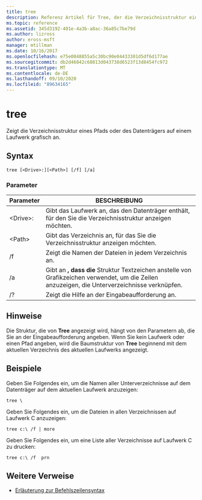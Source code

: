 ```yaml
---
title: tree
description: Referenz Artikel für Tree, der die Verzeichnisstruktur eines Pfads oder des Datenträgers auf einem Laufwerk grafisch anzeigt.
ms.topic: reference
ms.assetid: 345d3192-401e-4a3b-a8ac-36a85c7be79d
ms.author: lizross
author: eross-msft
manager: mtillman
ms.date: 10/16/2017
ms.openlocfilehash: e75e0048855a5c30bc90e04433301d5df6d177ae
ms.sourcegitcommit: db2d46842c68813d043738d6523f13d8454fc972
ms.translationtype: MT
ms.contentlocale: de-DE
ms.lasthandoff: 09/10/2020
ms.locfileid: "89634165"
---
```

# <a name="tree"></a>tree

Zeigt die Verzeichnisstruktur eines Pfads oder des Datenträgers auf einem Laufwerk grafisch an.



## <a name="syntax"></a>Syntax

```
tree [<Drive>:][<Path>] [/f] [/a]
```

### <a name="parameters"></a>Parameter

|Parameter|BESCHREIBUNG|
|---------|-----------|
|\<Drive>:|Gibt das Laufwerk an, das den Datenträger enthält, für den Sie die Verzeichnisstruktur anzeigen möchten.|
|\<Path>|Gibt das Verzeichnis an, für das Sie die Verzeichnisstruktur anzeigen möchten.|
|/f|Zeigt die Namen der Dateien in jedem Verzeichnis an.|
|/a|Gibt an **, dass die** Struktur Textzeichen anstelle von Grafikzeichen verwendet, um die Zeilen anzuzeigen, die Unterverzeichnisse verknüpfen.|
|/?|Zeigt die Hilfe an der Eingabeaufforderung an.|

## <a name="remarks"></a>Hinweise

Die Struktur, die von **Tree** angezeigt wird, hängt von den Parametern ab, die Sie an der Eingabeaufforderung angeben. Wenn Sie kein Laufwerk oder einen Pfad angeben, wird die Baumstruktur von **Tree** beginnend mit dem aktuellen Verzeichnis des aktuellen Laufwerks angezeigt.

## <a name="examples"></a>Beispiele

Geben Sie Folgendes ein, um die Namen aller Unterverzeichnisse auf dem Datenträger auf dem aktuellen Laufwerk anzuzeigen:
```
tree \
```
Geben Sie Folgendes ein, um die Dateien in allen Verzeichnissen auf Laufwerk C anzuzeigen:
```
tree c:\ /f | more
```
Geben Sie Folgendes ein, um eine Liste aller Verzeichnisse auf Laufwerk C zu drucken:
```
tree c:\ /f  prn
```

## <a name="additional-references"></a>Weitere Verweise

- [Erläuterung zur Befehlszeilensyntax](command-line-syntax-key.md)